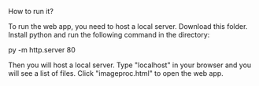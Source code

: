 How to run it?

To run the web app, you need to host a local server. Download this folder. Install python and run the following command in the directory:

py -m http.server 80

Then you will host a local server. Type "localhost" in your browser and you will see a list of files. Click "imageproc.html" to open the web app.
